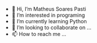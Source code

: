 - 👋 Hi, I’m Matheus Soares Pasti
- 👀 I’m interested in programing 
- 🌱 I’m currently learning Python
- 💞️ I’m looking to collaborate on ...
- 📫 How to reach me ...

<!---
llPasti/llPasti is a ✨ special ✨ repository because its `README.md` (this file) appears on your GitHub profile.
You can click the Preview link to take a look at your changes.
--->
